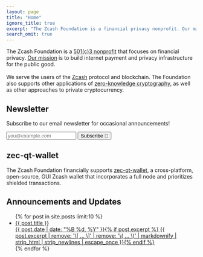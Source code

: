 ```yaml
---
layout: page
title: "Home"
ignore_title: true
excerpt: "The Zcash Foundation is a financial privacy nonprofit. Our mission is to build and support the technology infrastructure that will enable people to control their own financial data."
search_omit: true
---
```


<p class="site-description" itemprop="description">The Zcash Foundation is a <a href="/about/incorporation-docs" target="_blank">501(c)3 nonprofit</a> that focuses on financial privacy. <a href="/about/#mission" target="_blank">Our mission</a> is to build internet payment and privacy infrastructure for the public good.
<br /><br />
We serve the users of the <a href="/resources/Zcash%20onepager%20color.pdf" target="_blank">Zcash</a> protocol and blockchain. The Foundation also supports other applications of <a href="https://zkp.science/" target="_blank">zero-knowledge cryptography</a>, as well as other approaches to private cryptocurrency.</p>

<h2 class="center">Newsletter</h2>

<p class="center">Subscribe to our email newsletter for occasional announcements!</p>

<div class="email-form">
<form
  action="https://buttondown.email/api/emails/embed-subscribe/zcashfoundation"
  method="post"
  target="popupwindow"
  onsubmit="window.open('https://buttondown.email/zcashfoundation', 'popupwindow')"
  class="embeddable-buttondown-form"
>
  <!-- <label for="bd-email">Enter your email:</label> -->
  <input type="email" name="email" id="bd-email" placeholder="you@example.com">
  <input type="hidden" value="1" name="embed"/>
  <input type="submit" value="Subscribe 🎉" />
</form>
</div>

<h2 class="center">zec-qt-wallet</h2>

<p>The Zcash Foundation financially supports <a href="https://github.com/ZcashFoundation/zec-qt-wallet">zec-qt-wallet</a>, a cross-platform, open-source, GUI Zcash wallet that incorporates a full node and prioritizes shielded transactions.</p>

<h2 class="center">Announcements and Updates</h2>
<ul class="post-list">
{% for post in site.posts limit:10 %}
  <li><article><a href="{{ site.url }}{{ post.url }}"><div class="post-entry-title">{{ post.title }}</div> <span class="entry-date"><time datetime="{{ post.date | date_to_xmlschema }}">{{ post.date | date: "%B %d, %Y" }}</time></span>{% if post.excerpt %} <span class="excerpt">{{ post.excerpt | remove: '\[ ... \]' | remove: '\( ... \)' | markdownify | strip_html | strip_newlines | escape_once }}</span>{% endif %}</a></article></li>
{% endfor %}
</ul>
